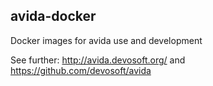 avida-docker
------------

Docker images for avida use and development

See further: http://avida.devosoft.org/ and https://github.com/devosoft/avida
